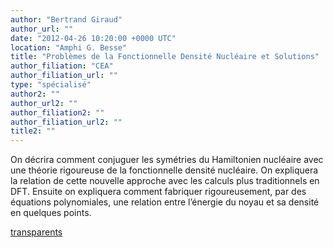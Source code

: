 ```yaml
---
author: "Bertrand Giraud"
author_url: ""
date: "2012-04-26 10:20:00 +0000 UTC"
location: "Amphi G. Besse"
title: "Problèmes de la Fonctionnelle Densité Nucléaire et Solutions"
author_filiation: "CEA"
author_filiation_url: ""
type: "spécialisé"
author2: ""
author_url2: ""
author_filiation2: ""
author_filiation_url2: ""
title2: ""
---
```

On décrira comment conjuguer les symétries du Hamiltonien nucléaire avec une théorie rigoureuse de la fonctionnelle densité nucléaire. On expliquera la relation de cette nouvelle approche avec les calculs plus traditionnels en DFT. Ensuite on expliquera comment fabriquer rigoureusement, par des équations polynomiales, une relation entre l’énergie du noyau et sa densité  en quelques points.

[transparents](images/Communication/seminaires/BertrandGiraud.pdf)
